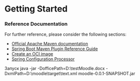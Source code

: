# Getting Started

### Reference Documentation
For further reference, please consider the following sections:

* [Official Apache Maven documentation](https://maven.apache.org/guides/index.html)
* [Spring Boot Maven Plugin Reference Guide](https://docs.spring.io/spring-boot/docs/2.6.7/maven-plugin/reference/html/)
* [Create an OCI image](https://docs.spring.io/spring-boot/docs/2.6.7/maven-plugin/reference/html/#build-image)
* [Spring Configuration Processor](https://docs.spring.io/spring-boot/docs/2.6.7/reference/htmlsingle/#configuration-metadata-annotation-processor)

Запуск java -jar -DofficePath=D:\testMoodle.docx -DxmlPath=D:\moodle\target\text.xml moodle-0.0.1-SNAPSHOT.jar 